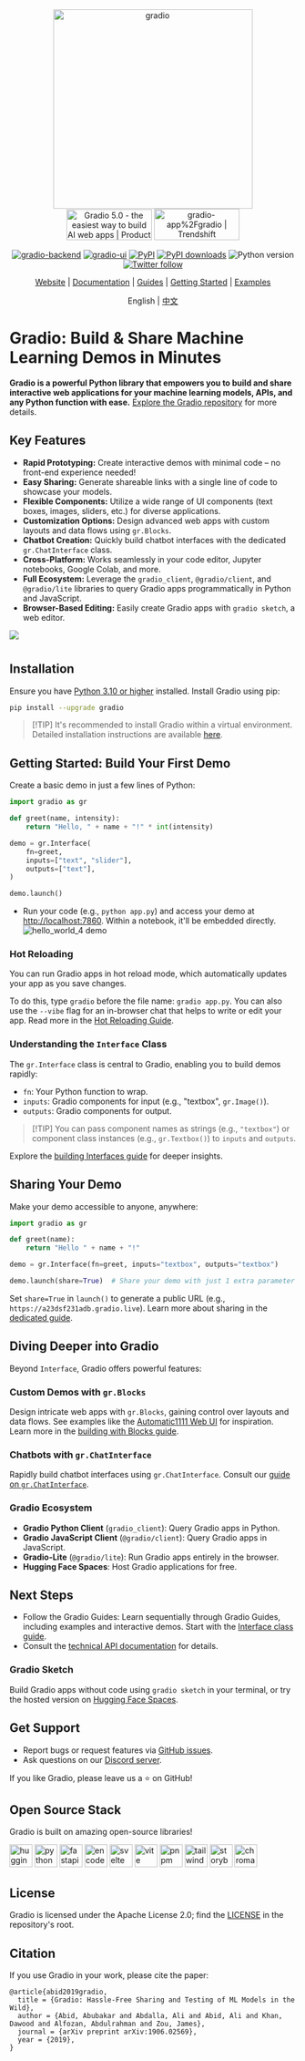 <div align="center">
<a href="https://gradio.app">
<img src="readme_files/gradio.svg" alt="gradio" width=350>
</a>
</div>

<div align="center">
<span>
<a href="https://www.producthunt.com/posts/gradio-5-0?embed=true&utm_source=badge-featured&utm_medium=badge&utm_souce=badge-gradio&#0045;5&#0045;0" target="_blank"><img src="https://api.producthunt.com/widgets/embed-image/v1/featured.svg?post_id=501906&theme=light" alt="Gradio&#0032;5&#0046;0 - the&#0032;easiest&#0032;way&#0032;to&#0032;build&#0032;AI&#0032;web&#0032;apps | Product Hunt" style="width: 150px; height: 54px;" width="150" height="54" /></a>
<a href="https://trendshift.io/repositories/2145" target="_blank"><img src="https://trendshift.io/api/badge/repositories/2145" alt="gradio-app%2Fgradio | Trendshift" style="width: 150px; height: 55px;" width="150" height="55"/></a>
</span>

[![gradio-backend](https://github.com/gradio-app/gradio/actions/workflows/test-python.yml/badge.svg)](https://github.com/gradio-app/gradio/actions/workflows/test-python.yml)
[![gradio-ui](https://github.com/gradio-app/gradio/actions/workflows/tests-js.yml/badge.svg)](https://github.com/gradio-app/gradio/actions/workflows/tests-js.yml) 
[![PyPI](https://img.shields.io/pypi/v/gradio)](https://pypi.org/project/gradio/)
[![PyPI downloads](https://img.shields.io/pypi/dm/gradio)](https://pypi.org/project/gradio/)
![Python version](https://img.shields.io/badge/python-3.10+-important)
[![Twitter follow](https://img.shields.io/twitter/follow/gradio?style=social&label=follow)](https://twitter.com/gradio)

[Website](https://gradio.app)
| [Documentation](https://gradio.app/docs/)
| [Guides](https://gradio.app/guides/)
| [Getting Started](https://gradio.app/getting_started/)
| [Examples](demo/)

</div>

<div align="center">

English | [中文](readme_files/zh-cn#readme)

</div>

# Gradio: Build & Share Machine Learning Demos in Minutes

**Gradio is a powerful Python library that empowers you to build and share interactive web applications for your machine learning models, APIs, and any Python function with ease.** [Explore the Gradio repository](https://github.com/gradio-app/gradio) for more details.

## Key Features

*   **Rapid Prototyping:** Create interactive demos with minimal code – no front-end experience needed!
*   **Easy Sharing:** Generate shareable links with a single line of code to showcase your models.
*   **Flexible Components:** Utilize a wide range of UI components (text boxes, images, sliders, etc.) for diverse applications.
*   **Customization Options:** Design advanced web apps with custom layouts and data flows using `gr.Blocks`.
*   **Chatbot Creation:** Quickly build chatbot interfaces with the dedicated `gr.ChatInterface` class.
*   **Cross-Platform:** Works seamlessly in your code editor, Jupyter notebooks, Google Colab, and more.
*   **Full Ecosystem:** Leverage the `gradio_client`, `@gradio/client`, and `@gradio/lite` libraries to query Gradio apps programmatically in Python and JavaScript.
*   **Browser-Based Editing:** Easily create Gradio apps with `gradio sketch`, a web editor.

<img src="https://huggingface.co/datasets/huggingface/documentation-images/resolve/main/gradio-guides/gif-version.gif" style="padding-bottom: 10px">

## Installation

Ensure you have [Python 3.10 or higher](https://www.python.org/downloads/) installed. Install Gradio using pip:

```bash
pip install --upgrade gradio
```

>   [!TIP]
>   It's recommended to install Gradio within a virtual environment. Detailed installation instructions are available [here](https://www.gradio.app/main/guides/installing-gradio-in-a-virtual-environment).

## Getting Started: Build Your First Demo

Create a basic demo in just a few lines of Python:

```python
import gradio as gr

def greet(name, intensity):
    return "Hello, " + name + "!" * int(intensity)

demo = gr.Interface(
    fn=greet,
    inputs=["text", "slider"],
    outputs=["text"],
)

demo.launch()
```

*   Run your code (e.g., `python app.py`) and access your demo at [http://localhost:7860](http://localhost:7860). Within a notebook, it'll be embedded directly.
    ![`hello_world_4` demo](demo/hello_world_4/screenshot.gif)

### Hot Reloading

You can run Gradio apps in hot reload mode, which automatically updates your app as you save changes.

To do this, type `gradio` before the file name: `gradio app.py`. You can also use the `--vibe` flag for an in-browser chat that helps to write or edit your app. Read more in the [Hot Reloading Guide](https://www.gradio.app/guides/developing-faster-with-reload-mode).

### Understanding the `Interface` Class

The `gr.Interface` class is central to Gradio, enabling you to build demos rapidly:

-   `fn`: Your Python function to wrap.
-   `inputs`: Gradio components for input (e.g., "textbox", `gr.Image()`).
-   `outputs`: Gradio components for output.

>   [!TIP]
>   You can pass component names as strings (e.g., `"textbox"`) or component class instances (e.g., `gr.Textbox()`) to `inputs` and `outputs`.

Explore the [building Interfaces guide](https://www.gradio.app/guides/the-interface-class) for deeper insights.

## Sharing Your Demo

Make your demo accessible to anyone, anywhere:

```python
import gradio as gr

def greet(name):
    return "Hello " + name + "!"

demo = gr.Interface(fn=greet, inputs="textbox", outputs="textbox")

demo.launch(share=True)  # Share your demo with just 1 extra parameter 🚀
```

Set `share=True` in `launch()` to generate a public URL (e.g., `https://a23dsf231adb.gradio.live`). Learn more about sharing in the [dedicated guide](https://www.gradio.app/guides/sharing-your-app).

## Diving Deeper into Gradio

Beyond `Interface`, Gradio offers powerful features:

### Custom Demos with `gr.Blocks`

Design intricate web apps with `gr.Blocks`, gaining control over layouts and data flows. See examples like the [Automatic1111 Web UI](https://github.com/AUTOMATIC1111/stable-diffusion-webui) for inspiration. Learn more in the [building with Blocks guide](https://www.gradio.app/guides/blocks-and-event-listeners).

### Chatbots with `gr.ChatInterface`

Rapidly build chatbot interfaces using `gr.ChatInterface`. Consult our [guide on `gr.ChatInterface`](https://www.gradio.app/guides/creating-a-chatbot-fast).

### Gradio Ecosystem

*   **Gradio Python Client** (`gradio_client`): Query Gradio apps in Python.
*   **Gradio JavaScript Client** (`@gradio/client`): Query Gradio apps in JavaScript.
*   **Gradio-Lite** (`@gradio/lite`): Run Gradio apps entirely in the browser.
*   **Hugging Face Spaces**: Host Gradio applications for free.

## Next Steps

*   Follow the Gradio Guides: Learn sequentially through Gradio Guides, including examples and interactive demos. Start with the [Interface class guide](https://www.gradio.app/guides/the-interface-class).
*   Consult the [technical API documentation](https://www.gradio.app/docs/) for details.

### Gradio Sketch

Build Gradio apps without code using `gradio sketch` in your terminal, or try the hosted version on [Hugging Face Spaces](https://huggingface.co/spaces/aliabid94/Sketch).

## Get Support

*   Report bugs or request features via [GitHub issues](https://github.com/gradio-app/gradio/issues/new/choose).
*   Ask questions on our [Discord server](https://discord.com/invite/feTf9x3ZSB).

If you like Gradio, please leave us a ⭐ on GitHub!

## Open Source Stack

Gradio is built on amazing open-source libraries!

[<img src="readme_files/huggingface_mini.svg" alt="huggingface" height=40>](https://huggingface.co)
[<img src="readme_files/python.svg" alt="python" height=40>](https://www.python.org)
[<img src="readme_files/fastapi.svg" alt="fastapi" height=40>](https://fastapi.tiangolo.com)
[<img src="readme_files/encode.svg" alt="encode" height=40>](https://www.encode.io)
[<img src="readme_files/svelte.svg" alt="svelte" height=40>](https://svelte.dev)
[<img src="readme_files/vite.svg" alt="vite" height=40>](https://vitejs.dev)
[<img src="readme_files/pnpm.svg" alt="pnpm" height=40>](https://pnpm.io)
[<img src="readme_files/tailwind.svg" alt="tailwind" height=40>](https://tailwindcss.com)
[<img src="readme_files/storybook.svg" alt="storybook" height=40>](https://storybook.js.org/)
[<img src="readme_files/chromatic.svg" alt="chromatic" height=40>](https://www.chromatic.com/)

## License

Gradio is licensed under the Apache License 2.0; find the [LICENSE](LICENSE) in the repository's root.

## Citation

If you use Gradio in your work, please cite the paper:

```
@article{abid2019gradio,
  title = {Gradio: Hassle-Free Sharing and Testing of ML Models in the Wild},
  author = {Abid, Abubakar and Abdalla, Ali and Abid, Ali and Khan, Dawood and Alfozan, Abdulrahman and Zou, James},
  journal = {arXiv preprint arXiv:1906.02569},
  year = {2019},
}
```